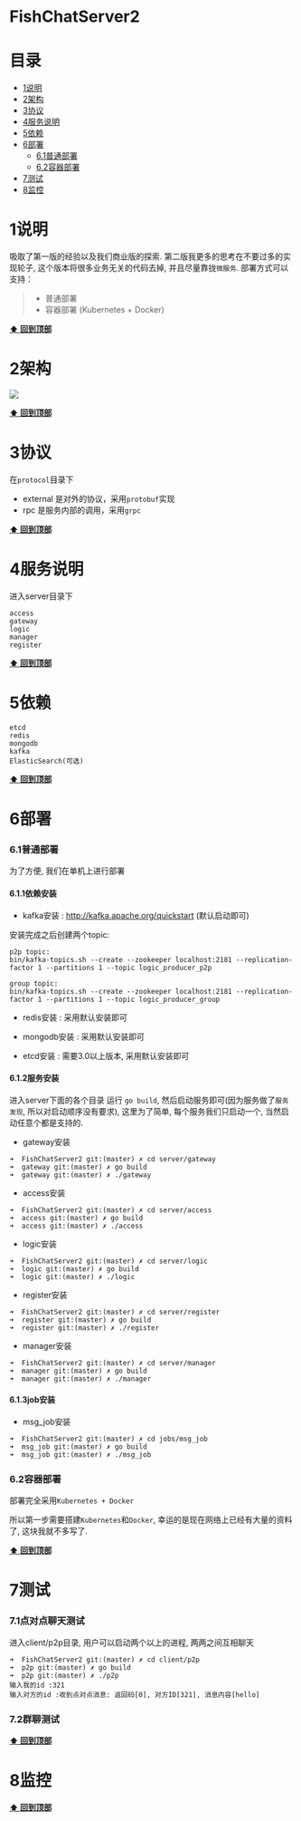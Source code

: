 # FishChatServer2


目录
=================
* [1说明](#1说明)
* [2架构](#2架构)
* [3协议](#3协议)
* [4服务说明](#4服务说明)
* [5依赖](#5依赖)
* [6部署](#6部署)
    * [6.1普通部署](#6.1普通部署)
    * [6.2容器部署](#6.2容器部署)
* [7测试](#7测试)
* [8监控](#8监控)


1说明
======
吸取了第一版的经验以及我们商业版的探索. 第二版我更多的思考在不要过多的实现轮子, 这个版本将很多业务无关的代码去掉, 并且尽量靠拢`微服务`.
部署方式可以支持：
> * 普通部署
> * 容器部署 (Kubernetes + Docker)


**[⬆ 回到顶部](#目录)**

2架构
======

![](./doc/architecture.png)

**[⬆ 回到顶部](#目录)**

3协议
======
在`protocol`目录下

* external 是对外的协议，采用`protobuf`实现
* rpc 是服务内部的调用，采用`grpc`

**[⬆ 回到顶部](#目录)**

4服务说明
======
进入server目录下

```shell
access
gateway
logic
manager
register
```

**[⬆ 回到顶部](#目录)**

5依赖
======
```shell
etcd
redis
mongodb
kafka
ElasticSearch(可选)
```

**[⬆ 回到顶部](#目录)**

6部署
======

### 6.1普通部署

为了方便, 我们在单机上进行部署

#### 6.1.1依赖安装

* kafka安装 : http://kafka.apache.org/quickstart (默认启动即可)

安装完成之后创建两个topic:

```shell
p2p topic:
bin/kafka-topics.sh --create --zookeeper localhost:2181 --replication-factor 1 --partitions 1 --topic logic_producer_p2p

group topic:
bin/kafka-topics.sh --create --zookeeper localhost:2181 --replication-factor 1 --partitions 1 --topic logic_producer_group

```

* redis安装 : 采用默认安装即可

* mongodb安装 : 采用默认安装即可

* etcd安装 : 需要3.0以上版本, 采用默认安装即可

#### 6.1.2服务安装

进入server下面的各个目录 运行 `go build`, 然后启动服务即可(因为服务做了`服务发现`, 所以对启动顺序没有要求), 这里为了简单, 每个服务我们只启动一个, 当然启动任意个都是支持的.

* gateway安装

```shell
➜  FishChatServer2 git:(master) ✗ cd server/gateway 
➜  gateway git:(master) ✗ go build
➜  gateway git:(master) ✗ ./gateway 
```

* access安装

```shell
➜  FishChatServer2 git:(master) ✗ cd server/access 
➜  access git:(master) ✗ go build
➜  access git:(master) ✗ ./access 
```

* logic安装

```shell
➜  FishChatServer2 git:(master) ✗ cd server/logic 
➜  logic git:(master) ✗ go build
➜  logic git:(master) ✗ ./logic 
```


* register安装

```shell
➜  FishChatServer2 git:(master) ✗ cd server/register 
➜  register git:(master) ✗ go build
➜  register git:(master) ✗ ./register 
```

* manager安装

```shell
➜  FishChatServer2 git:(master) ✗ cd server/manager 
➜  manager git:(master) ✗ go build
➜  manager git:(master) ✗ ./manager 
```

#### 6.1.3job安装

* msg_job安装

```shell
➜  FishChatServer2 git:(master) ✗ cd jobs/msg_job 
➜  msg_job git:(master) ✗ go build
➜  msg_job git:(master) ✗ ./msg_job 
```

### 6.2容器部署

部署完全采用`Kubernetes + Docker`

所以第一步需要搭建`Kubernetes`和`Docker`, 幸运的是现在网络上已经有大量的资料了, 这块我就不多写了.

**[⬆ 回到顶部](#目录)**


7测试
======
### 7.1点对点聊天测试
进入client/p2p目录, 用户可以启动两个以上的进程, 两两之间互相聊天

```shell
➜  FishChatServer2 git:(master) ✗ cd client/p2p 
➜  p2p git:(master) ✗ go build
➜  p2p git:(master) ✗ ./p2p 
输入我的id :321
输入对方的id :收到点对点消息: 返回码[0], 对方ID[321], 消息内容[hello]
```

### 7.2群聊测试


**[⬆ 回到顶部](#目录)**

8监控
======

**[⬆ 回到顶部](#目录)**